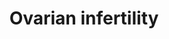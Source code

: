 ---
annotations:
- id: CL:0000023
  parent: native cell
  type: Cell Type Ontology
  value: oocyte
- id: CL:0000501
  parent: animal cell
  type: Cell Type Ontology
  value: granulosa cell
- id: DOID:5223
  type: Disease Ontology
  value: infertility
- id: PW:0001699
  parent: disease pathway
  type: Pathway Ontology
  value: urogenital disease pathway
authors:
- I.BenShlomo
- MaintBot
- Thomas
- A.Hsueh
- Khanspers
- AlexanderPico
- Andra
- Fehrhart
- Eweitz
description: 'Ovarian bottleneck genes associated with infertility. A valuable approach
  to the study of infertility is the comparison of mutations of individual human and
  mouse genes associated with infertility phenotypes. The individual gene pages in
  the OKdb (Ovarian Kaleidoscope Database: http://ovary.stanford.edu) contain information
  on associated fertility phenotypes sorted by ovarian and nonovarian defects and
  by subfertility or infertility. If one searches for null mutations (under mutation
  type) causing infertility (infertile - ovarian defect, under female fertility status)
  in mice (under species), 44 gene entries are found. The expression of these infertility
  genes in the oocyte and granulosa cells together with their cellular localization
  is presented in Ovarian Infertility gene map. The theca cell genes are not presented
  because most publications emphasize granulosa cell studies.  Proteins on this pathway
  have targeted assays available via the [https://assays.cancer.gov/available_assays?wp_id=WP34
  CPTAC Assay Portal]'
last-edited: 2021-05-07
organisms:
- Homo sapiens
redirect_from:
- /index.php/Pathway:WP34
- /instance/WP34
revision: null
schema-jsonld:
- '@context': https://schema.org/
  '@id': https://wikipathways.github.io/pathways/WP34.html
  '@type': Dataset
  creator:
    '@type': Organization
    name: WikiPathways
  description: 'Ovarian bottleneck genes associated with infertility. A valuable approach
    to the study of infertility is the comparison of mutations of individual human
    and mouse genes associated with infertility phenotypes. The individual gene pages
    in the OKdb (Ovarian Kaleidoscope Database: http://ovary.stanford.edu) contain
    information on associated fertility phenotypes sorted by ovarian and nonovarian
    defects and by subfertility or infertility. If one searches for null mutations
    (under mutation type) causing infertility (infertile - ovarian defect, under female
    fertility status) in mice (under species), 44 gene entries are found. The expression
    of these infertility genes in the oocyte and granulosa cells together with their
    cellular localization is presented in Ovarian Infertility gene map. The theca
    cell genes are not presented because most publications emphasize granulosa cell
    studies.  Proteins on this pathway have targeted assays available via the [https://assays.cancer.gov/available_assays?wp_id=WP34
    CPTAC Assay Portal]'
  keywords:
  - ATM
  - BMPR1B
  - CCND2
  - CDK4
  - CDKN1B
  - CEBPB
  - CYP19A1
  - DAZL
  - DMC1
  - EGR1
  - ESR2
  - FIGLA
  - FSHR
  - GDF9
  - GJA4
  - INHA
  - LHCGR
  - MLH1
  - MSH5
  - NCOR1
  - NR5A1
  - NRIP1
  - PGR
  - PRLR
  - PTGER2
  - SMAD3
  - SMPD1
  - SYNE2
  - TF2D
  - VDR
  - ZP2
  - ZP3
  license: CC0
  name: Ovarian infertility
seo: CreativeWork
title: Ovarian infertility
wpid: WP34
---